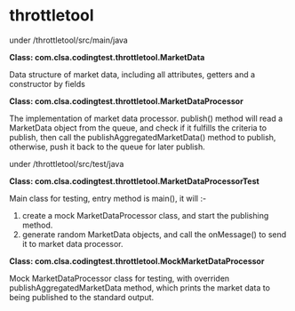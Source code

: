 # throttletool

under /throttletool/src/main/java

**Class: com.clsa.codingtest.throttletool.MarketData**

Data structure of market data, including all attributes, getters and a constructor by fields


**Class: com.clsa.codingtest.throttletool.MarketDataProcessor**

The implementation of market data processor. publish() method will read a MarketData object from the queue, and check if it fulfills the criteria to publish, then call the publishAggregatedMarketData() method to publish, otherwise, push it back to the queue for later publish.


under /throttletool/src/test/java

**Class: com.clsa.codingtest.throttletool.MarketDataProcessorTest**

Main class for testing, entry method is main(), it will :- 
1. create a mock MarketDataProcessor class, and start the publishing method.
2. generate random MarketData objects, and call the onMessage() to send it to market data processor.


**Class: com.clsa.codingtest.throttletool.MockMarketDataProcessor**

Mock MarketDataProcessor class for testing, with overriden publishAggregatedMarketData method, which prints the market data to being published to the standard output.


